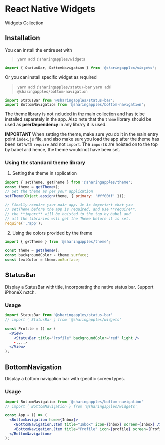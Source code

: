 # React Native Widgets
Widgets Collection

## Installation
You can install the entire set with
> `yarn add @sharingapples/widgets`

```javascript
import { StatusBar, BottomNavigation } from '@sharingapples/widgets';
```

Or you can install specific widget as required
> `yarn add @sharingapples/status-bar`
> `yarn add @sharingapples/bottom-navigation`

```javascript
import StatusBar from '@sharingapples/status-bar';
import BottomNavigation from '@sharingapples/bottom-navigation';
```

The theme library is not included in the main collection and has to
be installed separately in the app. Also note that the `theme` library
should be used as **peerDependency** in any library it is used.

**IMPORTANT**
When setting the theme, make sure you do it in the main entry point
`index.js` file, and also make sure you load the app after the theme
has been set with `require` and not `import`. The `import`s are hoisted
on to the top by babel and hence, the theme would not have been set.

### Using the standard theme library
1. Setting the theme in application
```javascript
import { setTheme, getTheme } from '@sharingapples/theme';
const theme = getTheme();
// Set the theme as per your application
setTheme(Object.assign(theme, { primary: '#ff00ff' }));

// Finally require your main app. It is important that you
// setTheme before the app is required, and Use **require**,
// the **import** will be hoisted to the top by babel and
// all the libraries will get the Theme before it is set.
require('./app');
```

2. Using the colors provided by the theme
```javascript
import { getTheme } from '@sharingapples/theme';

const theme = getTheme();
const backgroundColor = theme.surface;
const textColor = theme.onSurface;
```

## StatusBar
Display a StatusBar with title, incorporating the native status bar.
Support iPhoneX notch.

### Usage
```jsx
import StatusBar from '@sharingapples/status-bar'
// import { StatusBar } from '@sharingapples/widgets'

const Profile = () => (
  <View>
    <StatusBar title="Profile" backgroundColor="red" light />
    <....>
  </View>
);
```

## BottomNavigation
Display a bottom navigation bar with specific screen types.

### Usage
```jsx
import BottomNavigation from '@sharingapples/bottom-navigation'
// import { BottomNavigation } from '@sharingapples/widgets';

const App = () => (
  <BottomNavigation home={Inbox}>
    <BottomNavigation.Item title="Inbox" icon={inbox} screen={Inbox} />
    <BottomNavigation.Item title="Profile" icon={profile} screen={Profile} />
  </BottomNavigation>
);
```